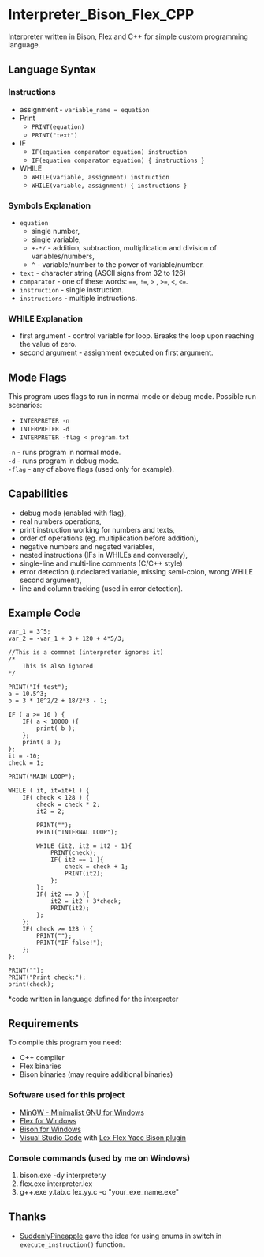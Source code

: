 # Interpreter_Bison_Flex_CPP
Interpreter written in Bison, Flex and C++ for simple custom programming language.

## Language Syntax
### Instructions
  - assignment - `variable_name = equation`
  - Print
  	- `PRINT(equation)`
	- `PRINT("text")`
  - IF
  	- `IF(equation comparator equation) instruction`
	- `IF(equation comparator equation) { instructions }`
  - WHILE
  	- `WHILE(variable, assignment) instruction`
  	- `WHILE(variable, assignment) { instructions }`

### Symbols Explanation
  - `equation`
    - single number,
    - single variable,
    - `+-*/` - addition, subtraction, multiplication and division of variables/numbers,
    - `^` - variable/number to the power of variable/number.
  - `text` - character string (ASCII signs from 32 to 126)
  - `comparator` - one of these words: `==`, `!=`, `>` , `>=`, `<`, `<=`.
  - `instruction` - single instruction.
  - `instructions` - multiple instructions.

### WHILE Explanation
  - first argument - control variable for loop. Breaks the loop upon reaching the value of zero.
  - second argument - assignment executed on first argument.

## Mode Flags
This program uses flags to run in normal mode or debug mode.
Possible run scenarios:<br/>
- `INTERPRETER -n`
- `INTERPRETER -d`
- `INTERPRETER -flag < program.txt`

`-n` - runs program in normal mode.<br/>
`-d` - runs program in debug mode.<br/>
`-flag` - any of above flags (used only for example).

## Capabilities
  - debug mode (enabled with flag),
  - real numbers operations,
  - print instruction working for numbers and texts,
  - order of operations (eg. multiplication before addition),
  - negative numbers and negated variables,
  - nested instructions (IFs in WHILEs and conversely),
  - single-line and multi-line comments (C/C++ style)
  - error detection (undeclared variable, missing semi-colon, wrong WHILE second argument),
  - line and column tracking (used in error detection).
  
## Example Code
```
var_1 = 3^5;
var_2 = -var_1 + 3 + 120 + 4*5/3;

//This is a commnet (interpreter ignores it)
/*
	This is also ignored
*/

PRINT("If test");
a = 10.5^3;
b = 3 * 10^2/2 + 18/2*3 - 1;

IF ( a >= 10 ) { 
	IF( a < 10000 ){
		print( b );
	};
	print( a );
};
it = -10;
check = 1;

PRINT("MAIN LOOP");

WHILE ( it, it=it+1 ) { 
	IF( check < 128 ) {
		check = check * 2;
		it2 = 2;
		
		PRINT("");
		PRINT("INTERNAL LOOP");
		
		WHILE (it2, it2 = it2 - 1){ 
			PRINT(check);
			IF( it2 == 1 ){
				check = check + 1;
				PRINT(it2);
			};
		};
		IF( it2 == 0 ){
			it2 = it2 + 3*check;
			PRINT(it2);
		};
	};
	IF( check >= 128 ) {
		PRINT("");
		PRINT("IF false!");
	};
};

PRINT("");
PRINT("Print check:");
print(check);
```
*code written in language defined for the interpreter

## Requirements
To compile this program you need:
  - C++ compiler
  - Flex binaries
  - Bison binaries (may require additional binaries)
  
### Software used for this project
  - [MinGW - Minimalist GNU for Windows](https://sourceforge.net/projects/mingw/)
  - [Flex for Windows](http://gnuwin32.sourceforge.net/packages/flex.htm)
  - [Bison for Windows](http://gnuwin32.sourceforge.net/packages/bison.htm)
  - [Visual Studio Code](https://code.visualstudio.com/) with [Lex Flex Yacc Bison plugin](https://marketplace.visualstudio.com/items?itemName=faustinoaq.lex-flex-yacc-bison)
  
### Console commands (used by me on Windows)
  1. bison.exe -dy interpreter.y
  2. flex.exe interpreter.lex
  3. g++.exe y.tab.c lex.yy.c -o "your_exe_name.exe"


## Thanks
  - [SuddenlyPineapple](https://github.com/SuddenlyPineapple) gave the idea for using enums in switch in `execute_instruction()` function.
